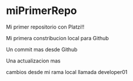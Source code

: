 # miPrimerRepo

Mi primer repositorio con Platzi!!

Mi primera constribucion local para Github 

Un commit mas desde Github

Una actualizacion mas

cambios desde mi rama local llamada developer01